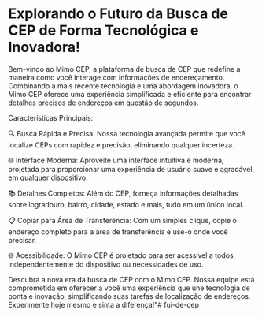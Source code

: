 # Explorando o Futuro da Busca de CEP de Forma Tecnológica e Inovadora! 

Bem-vindo ao Mimo CEP, a plataforma de busca de CEP que redefine a maneira como você interage com informações de endereçamento. Combinando a mais recente tecnologia e uma abordagem inovadora, o Mimo CEP oferece uma experiência simplificada e eficiente para encontrar detalhes precisos de endereços em questão de segundos. 

Características Principais: 

🔍 Busca Rápida e Precisa: Nossa tecnologia avançada permite que você localize CEPs com rapidez e precisão, eliminando qualquer incerteza. 

🌐 Interface Moderna: Aproveite uma interface intuitiva e moderna, projetada para proporcionar uma experiência de usuário suave e agradável, em qualquer dispositivo. 

📚 Detalhes Completos: Além do CEP, forneça informações detalhadas sobre logradouro, bairro, cidade, estado e mais, tudo em um único local. 

📋 Copiar para Área de Transferência: Com um simples clique, copie o endereço completo para a área de transferência e use-o onde você precisar. 

🌐 Acessibilidade: O Mimo CEP é projetado para ser acessível a todos, independentemente do dispositivo ou necessidades de uso. 

Descubra a nova era da busca de CEP com o Mimo CEP. Nossa equipe está comprometida em oferecer a você uma experiência que une tecnologia de ponta e inovação, simplificando suas tarefas de localização de endereços. Experimente hoje mesmo e sinta a diferença!"#   f u i - d e - c e p  
 